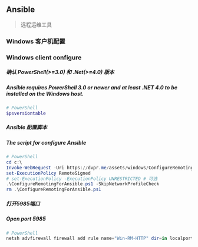 ## Ansible

> 远程运维工具

### Windows 客户机配置

### Windows client configure

##### 确认 PowerShell(>=3.0) 和 .Net(>=4.0) 版本

##### Ansible requires PowerShell 3.0 or newer and at least .NET 4.0 to be installed on the Windows host.

```powershell
# PowerShell
$psversiontable
```

##### Ansible 配置脚本

##### The script for configure Ansible

```powershell
# PowerShell
cd c:\
Invoke-WebRequest -Uri https://dvpr.me/assets/windows/ConfigureRemotingForAnsible.ps1 -OutFile ConfigureRemotingForAnsible.ps1
set-ExecutionPolicy RemoteSigned 
# set-ExecutionPolicy -ExecutionPolicy UNRESTRICTED # 可选
.\ConfigureRemotingForAnsible.ps1 -SkipNetworkProfileCheck
rm .\ConfigureRemotingForAnsible.ps1
```

##### 打开5985端口

##### Open port 5985

```powershell
# PowerShell
netsh advfirewall firewall add rule name="Win-RM-HTTP" dir=in localport=5985 protocol=TCP action=allow
```
